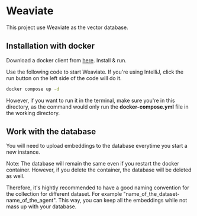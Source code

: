 # Weaviate

This project use Weaviate as the vector database.

## Installation with docker
Download a docker client from [here](https://www.docker.com/products/docker-desktop). Install & run.

Use the following code to start Weaviate. If you're using IntelliJ, click the run button on the left side of the code will do it. 
```bash
docker compose up -d
```

However, if you want to run it in the terminal, make sure you're in this directory, as the command would only run the **docker-compose.yml** file in the working directory.

## Work with the database

You will need to upload embeddings to the database everytime you start a new instance.

Note: The database will remain the same even if you restart the docker container. However, if you delete the container, the database will be deleted as well.

Therefore, it's hightly recommended to have a good naming convention for the collection for different dataset. For example "name_of_the_dataset-name_of_the_agent". This way, you can keep all the embeddings while not mass up with your database.
